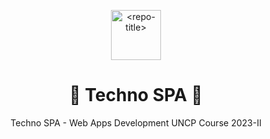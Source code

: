 <p align="center">
  <a href="https://github.com/<repo-owner>/<repo-name>" title="<repo-title>">
    <img src="https://iconscout.com/icon/wind-air-turbine-weather-windy" width="80px" alt="<repo-title>"/>
  </a>
</p>
<h1 align="center">🌟 Techno SPA  🌟</h1>
<p align="center">Techno SPA - Web Apps Development UNCP Course 2023-II</p>


